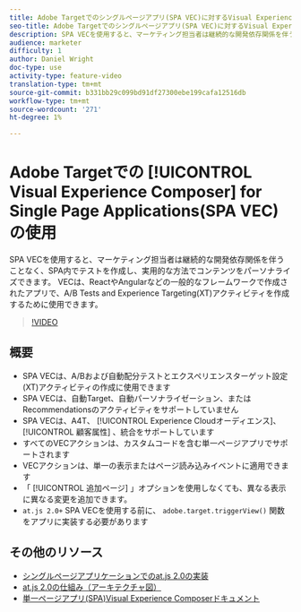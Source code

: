 ```yaml
---
title: Adobe Targetでのシングルページアプリ(SPA VEC)に対するVisual Experience Composerの使用
seo-title: Adobe Targetでのシングルページアプリ(SPA VEC)に対するVisual Experience Composerの使用
description: SPA VECを使用すると、マーケティング担当者は継続的な開発依存関係を伴うことなく、SPA内でテストを作成し、実用的な方法でコンテンツをパーソナライズできます。 VECは、ReactやAngularなどの一般的なフレームワークで作成されたアプリで、A/B Tests and Experience Targeting(XT)アクティビティを作成するために使用できます。
audience: marketer
difficulty: 1
author: Daniel Wright
doc-type: use
activity-type: feature-video
translation-type: tm+mt
source-git-commit: b331bb29c099bd91df27300ebe199cafa12516db
workflow-type: tm+mt
source-wordcount: '271'
ht-degree: 1%

---
```



# Adobe Targetでの [!UICONTROL Visual Experience Composer] for Single Page Applications(SPA VEC)の使用

SPA VECを使用すると、マーケティング担当者は継続的な開発依存関係を伴うことなく、SPA内でテストを作成し、実用的な方法でコンテンツをパーソナライズできます。 VECは、ReactやAngularなどの一般的なフレームワークで作成されたアプリで、A/B Tests and Experience Targeting(XT)アクティビティを作成するために使用できます。

>[!VIDEO](https://video.tv.adobe.com/v/26249?quality=12)

## 概要

* SPA VECは、A/Bおよび自動配分テストとエクスペリエンスターゲット設定(XT)アクティビティの作成に使用できます
* SPA VECは、自動Target、自動パーソナライゼーション、またはRecommendationsのアクティビティをサポートしていません
* SPA VECは、A4T、 [!UICONTROL Experience Cloudオーディエンス]、 [!UICONTROL 顧客属性] 、統合をサポートしています
* すべてのVECアクションは、カスタムコードを含む単一ページアプリでサポートされます
* VECアクションは、単一の表示またはページ読み込みイベントに適用できます
* 「 [!UICONTROL 追加ページ] 」オプションを使用しなくても、異なる表示に異なる変更を追加できます。
* `at.js 2.0+` SPA VECを使用する前に、 `adobe.target.triggerView()` 関数をアプリに実装する必要があります

## その他のリソース

* [シングルページアプリケーションでのat.js 2.0の実装](../implementation/implement-atjs-20-in-a-single-page-application.md)
* [at.js 2.0の仕組み（アーキテクチャ図）](../implementation/understanding-how-atjs-20-works.md)
* [単一ページアプリ(SPA)Visual Experience Composerドキュメント](https://docs.adobe.com/help/en/target/using/experiences/spa-visual-experience-composer.html)
